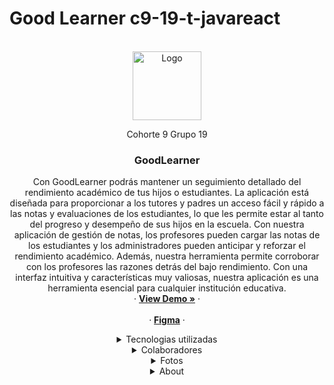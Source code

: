 # Good Learner c9-19-t-javareact
<!-- PROJECT LOGO -->
<br />
<div align="center">
  <a href="https://github.com/othneildrew/Best-README-Template">
    <img src="https://i.postimg.cc/c1VNkKrg/Good-Learner.png" alt="Logo"  height="110">
  </a>
  <br/>
<p href="">Cohorte 9 Grupo 19</p>
  <h3 align="center">GoodLearner</h3>

  <p align="center">
    Con GoodLearner podrás mantener un seguimiento detallado del rendimiento académico de tus hijos o estudiantes. La aplicación está diseñada para proporcionar a los tutores y padres un acceso fácil y rápido a las notas y evaluaciones de los estudiantes, lo que les permite estar al tanto del progreso y desempeño de sus hijos en la escuela. Con nuestra aplicación de gestión de notas, los profesores pueden cargar las notas de los estudiantes y los administradores pueden anticipar y reforzar el rendimiento académico. Además, nuestra herramienta permite corroborar con los profesores las razones detrás del bajo rendimiento. Con una interfaz intuitiva y características muy valiosas, nuestra aplicación es una herramienta esencial para cualquier institución educativa.
    <br />
	·
    <a href=""><strong>View Demo »</strong></a>
	·
    <br />
    <br />
	·
<a href=""><strong>Figma</strong></a>
    ·
  </p>
  
<details>
  <summary>Tecnologias utilizadas</summary>
  <div>
    <li>
      <a href="#about-the-project"><strong>UX/UI - Maquetado</strong></a>
    </li>
   <li>
      <a href="#about-the-project">Figma</a>
    </li>
    <li>
      <a href="#about-the-project">Boostrap</a>
    </li>
     <li>
      <a href="#about-the-project">Responsive</a>
    </li>
    <li>
      <a href="#about-the-project"><strong>FRONTEND</strong></a>
    </li>
    <li>
      <a href="#about-the-project">Typescript</a>
    </li>
     <li>
      <a href="#about-the-project">React</a>
    </li>
     <li>
      <a href="#about-the-project">Axios</a>
    </li>
     <li>
      <a href="#about-the-project">Redux Toolkit</a>
    </li>
     <li>
      <a href="#about-the-project">React router V6</a>
    </li>
    <li>
      <a href="#about-the-project"><strong>BACKEND</strong></a>
    </li>
    <li>
      <a href="#about-the-project">Java</a>
    </li>
     <li>
      <a href="#about-the-project">SpringBoot</a>
    </li>
     <li>
      <a href="#about-the-project">MYSQL</a>
    </li>
  </div>
</details>

<details>
  <summary>Colaboradores</summary>
  <div>
    <li><a href="https://www.linkedin.com/in/josefina-anschutz/">Josefina Anschütz - Project Manager / ux ui</a></li>
    <li><a href="https://www.linkedin.com/in/agustin-adrian-palavecino/">Agustin Palavecino - Frontend </a></li>
    <li><a href="https://www.linkedin.com/in/cristiangomezdev/">Cristian Gomez - Frontend</a></li>
    <li><a href="https://www.linkedin.com/in/fernandobouchet/">Fernando Bouchet - Frontend</a></li>
    <li><a href="https://www.linkedin.com/in/david-ayala-developer/">David Ayala - Backend</a></li>
  </div>
</details>

<details>
  <summary>Fotos</summary>
  <ol>
    <li><img src="" /></li>
    <li><img src=""/></li>
  </ol>
</details>
<details>
  <summary>About</summary>
<p>Good Learner es una aplicación de gestión de notas desarrollada por un equipo de profesionales altamente capacitados en la industria de la tecnología educativa. Nuestro equipo trabajó arduamente para crear una plataforma escalable que pueda adaptarse a las necesidades cambiantes del entorno escolar</p>
</details>
</div>
